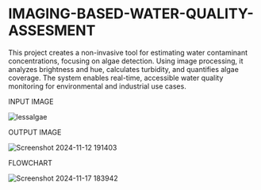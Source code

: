 # IMAGING-BASED-WATER-QUALITY-ASSESMENT
This project creates a non-invasive tool for estimating water contaminant concentrations, focusing on algae detection. Using image processing, it analyzes brightness and hue, calculates turbidity, and quantifies algae coverage. The system enables real-time, accessible water quality monitoring for environmental and industrial use cases.

INPUT IMAGE

![lessalgae](https://github.com/user-attachments/assets/f5b6e1e9-980c-4869-b917-de5cc4fe7d47)

OUTPUT IMAGE

![Screenshot 2024-11-12 191403](https://github.com/user-attachments/assets/689d9939-1975-4978-8c86-6b31cd2c0e6f)

FLOWCHART

![Screenshot 2024-11-17 183942](https://github.com/user-attachments/assets/0cd9d06d-6c88-44b0-b30a-9ef29e46bd9d)
